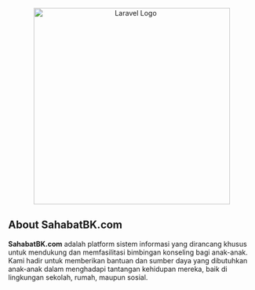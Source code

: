 <p align="center"><a href="https://laravel.com" target="_blank"><img src="https://raw.githubusercontent.com/laravel/art/master/logo-lockup/5%20SVG/2%20CMYK/1%20Full%20Color/laravel-logolockup-cmyk-red.svg" width="400" alt="Laravel Logo"></a></p>

## About SahabatBK.com

**SahabatBK.com** adalah platform sistem informasi yang dirancang khusus untuk mendukung dan memfasilitasi bimbingan konseling bagi anak-anak. Kami hadir untuk memberikan bantuan dan sumber daya yang dibutuhkan anak-anak dalam menghadapi tantangan kehidupan mereka, baik di lingkungan sekolah, rumah, maupun sosial.
